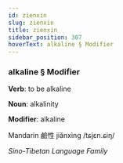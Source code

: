 ```yaml
---
id: zienxin
slug: zienxin
title: zienxin
sidebar_position: 307
hoverText: alkaline § Modifier
---
```


### alkaline § Modifier

**Verb**: to be alkaline

**Noun**: alkalinity

**Modifier**: alkaline

Mandarin 鹼性 jiǎnxìng /tɕjɛn.ɕiŋ/

*Sino-Tibetan Language Family*